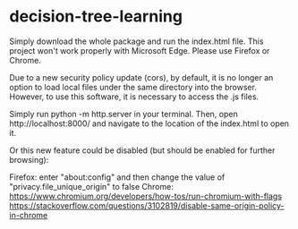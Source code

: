 # decision-tree-learning

Simply download the whole package and run the index.html file.
This project won't work properly with Microsoft Edge. 
Please use Firefox or Chrome.

Due to a new security policy update (cors), by default, it is no longer an option to
load local files under the same directory into the browser. However, to use this software,
it is necessary to access the .js files.

Simply run 
python -m http.server 
in your terminal.
Then, open http://localhost:8000/ and navigate to the location of the index.html to open it.

Or this new feature could be disabled (but should be enabled for further browsing):

Firefox: enter "about:config" and then change the value of "privacy.file_unique_origin" to false
Chrome: https://www.chromium.org/developers/how-tos/run-chromium-with-flags  
        https://stackoverflow.com/questions/3102819/disable-same-origin-policy-in-chrome

